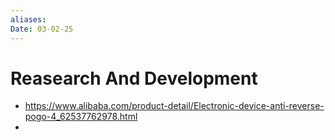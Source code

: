 ```yaml
---
aliases: 
Date: 03-02-25
---
```

# Reasearch And Development

- https://www.alibaba.com/product-detail/Electronic-device-anti-reverse-pogo-4_62537762978.html
- 